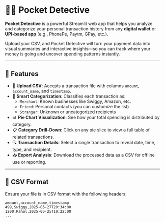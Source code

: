 # 🕵️‍♂️ Pocket Detective

**Pocket Detective** is a powerful Streamlit web app that helps you analyze and categorize your personal transaction history from any **digital wallet** or **UPI-based app** (e.g., PhonePe, Paytm, GPay, etc.).

Upload your CSV, and Pocket Detective will turn your payment data into visual summaries and interactive insights—so you can track where your money is going and uncover spending patterns instantly.

---

## 📌 Features

- 🔄 **Upload CSV**: Accepts a transaction file with columns `amount`, `account_name`, and `timestamp`.
- 🧠 **Smart Categorization**: Classifies each transaction as:
  - `Merchant`: Known businesses like Swiggy, Amazon, etc.
  - `Friend`: Personal contacts (you can customize the list)
  - `Stranger`: Unknown or uncategorized recipients
- 📊 **Pie Chart Visualization**: See how your total spending is distributed by category.
- 📋 **Category Drill-Down**: Click on any pie slice to view a full table of related transactions.
- 🔍 **Transaction Details**: Select a single transaction to reveal date, time, type, and recipient.
- 📥 **Export Analysis**: Download the processed data as a CSV for offline use or reporting.

---

## 📂 CSV Format

Ensure your file is in CSV format with the following headers:

```csv
amount,account_name,timestamp
499,Swiggy,2025-05-27T20:34:00
1200,Rahul,2025-05-25T10:22:00
...
